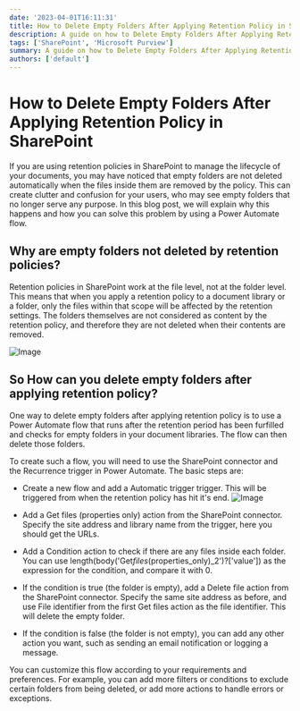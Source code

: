 ```yaml
---
date: '2023-04-01T16:11:31'
title: How to Delete Empty Folders After Applying Retention Policy in SharePoint
description: A guide on how to Delete Empty Folders After Applying Retention Policy in SharePoint
tags: ['SharePoint', 'Microsoft Purview']
summary: A guide on how to Delete Empty Folders After Applying Retention Policy in SharePoint
authors: ['default']
---
```


# How to Delete Empty Folders After Applying Retention Policy in SharePoint

If you are using retention policies in SharePoint to manage the lifecycle of your documents, you may have noticed that empty folders are not deleted automatically when the files inside them are removed by the policy. This can create clutter and confusion for your users, who may see empty folders that no longer serve any purpose. In this blog post, we will explain why this happens and how you can solve this problem by using a Power Automate flow.

## Why are empty folders not deleted by retention policies?

Retention policies in SharePoint work at the file level, not at the folder level. This means that when you apply a retention policy to a document library or a folder, only the files within that scope will be affected by the retention settings. The folders themselves are not considered as content by the retention policy, and therefore they are not deleted when their contents are removed.

![Image](/static/images/assets/RetentionPolicyFolders/Screenshot_1.png)

## So How can you delete empty folders after applying retention policy?

One way to delete empty folders after applying retention policy is to use a Power Automate flow that runs after the retention period has been furfilled and checks for empty folders in your document libraries. The flow can then delete those folders.

To create such a flow, you will need to use the SharePoint connector and the Recurrence trigger in Power Automate. The basic steps are:

- Create a new flow and add a Automatic trigger trigger. This will be triggered from when the retention policy has hit it's end.
  ![Image](/static/images/assets/RetentionPolicyFolders/Screenshot_2.png)

- Add a Get files (properties only) action from the SharePoint connector. Specify the site address and library name from the trigger, here you should get the URLs.

- Add a Condition action to check if there are any files inside each folder. You can use length(body('Get*files*(properties_only)\_2')?['value']) as the expression for the condition, and compare it with 0.
- If the condition is true (the folder is empty), add a Delete file action from the SharePoint connector. Specify the same site address as before, and use File identifier from the first Get files action as the file identifier. This will delete the empty folder.
- If the condition is false (the folder is not empty), you can add any other action you want, such as sending an email notification or logging a message.

You can customize this flow according to your requirements and preferences. For example, you can add more filters or conditions to exclude certain folders from being deleted, or add more actions to handle errors or exceptions.
